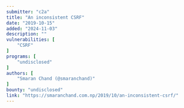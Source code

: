 ```yaml
---
submitter: "c2a"
title: "An inconsistent CSRF"
date: "2019-10-15"
added: "2024-11-03"
description: ""
vulnerabilities: [
    "CSRF"
]
programs: [
    "undisclosed"
]
authors: [
    "Smaran Chand (@smaranchand)"
]
bounty: "undisclosed"
link: "https://smaranchand.com.np/2019/10/an-inconsistent-csrf/"
---
```




